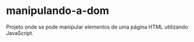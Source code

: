 # manipulando-a-dom
Projeto onde se pode manipular elementos de uma página HTML utilizando JavaScript.
